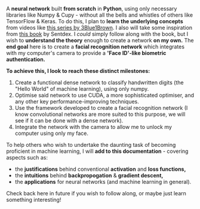 A **neural network** built **from scratch** in **Python**, using only necessary libraries like Numpy & Cupy - without all the bells and whistles of others like TensorFlow & Keras.
To do this, I plan to **learn the underlying concepts** from videos like [this series by 3Blue1Brown](https://www.3blue1brown.com/topics/neural-networks). I also will take some inspiration from [this book](https://nnfs.io/) by Sentdex. I _could_ simply follow along with the book, but I wish to **understand the theory** enough to create a network **on my own.**
The **end goal** here is to create a **facial recognition network** which integrates with my computer's camera to provide a **'Face ID'-like biometric authentication.**

**To achieve this, I look to reach these distinct milestones:**
1. Create a functional dense network to classify handwritten digits (the "Hello World" of machine learning), using only numpy.
2. Optimise said network to use CUDA, a more sophisticated optimiser, and any other key performance-improving techniques.
3. Use the framework developed to create a facial recognition network (I know convolutional networks are more suited to this purpose, we will see if it can be done with a dense network).
4. Integrate the network with the camera to allow me to unlock my computer using only my face.

To help others who wish to undertake the daunting task of becoming proficient in machine learning, I will **add to this documentation** - covering aspects such as: 
- the **justifications** behind conventional **activation** and **loss functions,**
- the **intuitions** behind **backpropogation** & **gradient descent,**
- the **applications** for neural networks (and machine learning in general).

Check back here in future if you wish to follow along, or maybe just learn something interesting!
